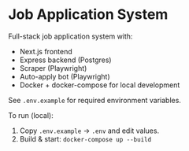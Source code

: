# Job Application System

Full-stack job application system with:
- Next.js frontend
- Express backend (Postgres)
- Scraper (Playwright)
- Auto-apply bot (Playwright)
- Docker + docker-compose for local development

See `.env.example` for required environment variables.

To run (local):
1. Copy `.env.example` → `.env` and edit values.
2. Build & start: `docker-compose up --build`

